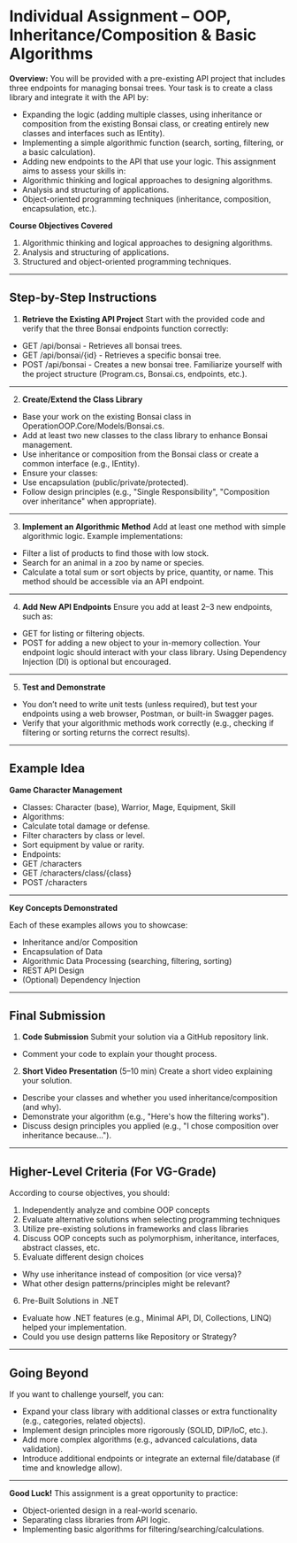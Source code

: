 # Individual Assignment – OOP, Inheritance/Composition & Basic Algorithms
**Overview:**
You will be provided with a pre-existing API project that includes three endpoints for managing bonsai trees. Your task is to create a class library and integrate it with the API by:
-	Expanding the logic (adding multiple classes, using inheritance or composition from the existing Bonsai class, or creating entirely new classes and interfaces such as IEntity).
-	Implementing a simple algorithmic function (search, sorting, filtering, or a basic calculation).
-	Adding new endpoints to the API that use your logic.
This assignment aims to assess your skills in:
-	Algorithmic thinking and logical approaches to designing algorithms.
-	Analysis and structuring of applications.
-	Object-oriented programming techniques (inheritance, composition, encapsulation, etc.).

**Course Objectives Covered**
1.	Algorithmic thinking and logical approaches to designing algorithms.
2.	Analysis and structuring of applications.
3.	Structured and object-oriented programming techniques.
________________________________________
## Step-by-Step Instructions
1. **Retrieve the Existing API Project**
Start with the provided code and verify that the three Bonsai endpoints function correctly:
-	GET /api/bonsai - Retrieves all bonsai trees.
-	GET /api/bonsai/{id} - Retrieves a specific bonsai tree.
-	POST /api/bonsai - Creates a new bonsai tree.
Familiarize yourself with the project structure (Program.cs, Bonsai.cs, endpoints, etc.).
________________________________________
2. **Create/Extend the Class Library**
-	Base your work on the existing Bonsai class in OperationOOP.Core/Models/Bonsai.cs.
-	Add at least two new classes to the class library to enhance Bonsai management.
-	Use inheritance or composition from the Bonsai class or create a common interface (e.g., IEntity).
-	Ensure your classes:
-	Use encapsulation (public/private/protected).
-	Follow design principles (e.g., "Single Responsibility", "Composition over inheritance" when appropriate).
________________________________________
3. **Implement an Algorithmic Method**
Add at least one method with simple algorithmic logic. Example implementations:
-	Filter a list of products to find those with low stock.
-	Search for an animal in a zoo by name or species.
-	Calculate a total sum or sort objects by price, quantity, or name.
This method should be accessible via an API endpoint.
________________________________________
4. **Add New API Endpoints**
Ensure you add at least 2–3 new endpoints, such as:
-	GET for listing or filtering objects.
-	POST for adding a new object to your in-memory collection.
Your endpoint logic should interact with your class library. Using Dependency Injection (DI) is optional but encouraged.
________________________________________
5. **Test and Demonstrate**
-	You don’t need to write unit tests (unless required), but test your endpoints using a web browser, Postman, or built-in Swagger pages.
-	Verify that your algorithmic methods work correctly (e.g., checking if filtering or sorting returns the correct results).
________________________________________
## Example Idea

**Game Character Management**
-	Classes: Character (base), Warrior, Mage, Equipment, Skill
-	Algorithms:
-	Calculate total damage or defense.
-	Filter characters by class or level.
-	Sort equipment by value or rarity.
-	Endpoints:
-	GET /characters
-	GET /characters/class/{class}
-	POST /characters
________________________________________
**Key Concepts Demonstrated**

Each of these examples allows you to showcase:
-	Inheritance and/or Composition
-	Encapsulation of Data
-	Algorithmic Data Processing (searching, filtering, sorting)
-	REST API Design
-	(Optional) Dependency Injection
________________________________________
## Final Submission

1. **Code Submission**
Submit your solution via a GitHub repository link.
-	Comment your code to explain your thought process.
2. **Short Video Presentation** (5–10 min)
Create a short video explaining your solution.
-	Describe your classes and whether you used inheritance/composition (and why).
-	Demonstrate your algorithm (e.g., "Here's how the filtering works").
-	Discuss design principles you applied (e.g., "I chose composition over inheritance because...").
________________________________________
## Higher-Level Criteria (For VG-Grade)
According to course objectives, you should:
1.	Independently analyze and combine OOP concepts
2.	Evaluate alternative solutions when selecting programming techniques
3.	Utilize pre-existing solutions in frameworks and class libraries
4.	Discuss OOP concepts such as polymorphism, inheritance, interfaces, abstract classes, etc.
5.	Evaluate different design choices
-	Why use inheritance instead of composition (or vice versa)?
-	What other design patterns/principles might be relevant?
6.	Pre-Built Solutions in .NET
-	Evaluate how .NET features (e.g., Minimal API, DI, Collections, LINQ) helped your implementation.
-	Could you use design patterns like Repository or Strategy?
________________________________________
## Going Beyond
If you want to challenge yourself, you can:
-	Expand your class library with additional classes or extra functionality (e.g., categories, related objects).
-	Implement design principles more rigorously (SOLID, DIP/IoC, etc.).
-	Add more complex algorithms (e.g., advanced calculations, data validation).
-	Introduce additional endpoints or integrate an external file/database (if time and knowledge allow).
________________________________________
**Good Luck!**
This assignment is a great opportunity to practice:
-	Object-oriented design in a real-world scenario.
-	Separating class libraries from API logic.
-	Implementing basic algorithms for filtering/searching/calculations.
